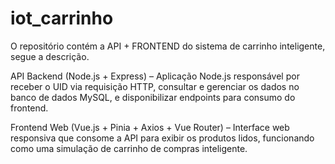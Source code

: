 # iot_carrinho
O repositório contém a API + FRONTEND do sistema de carrinho inteligente, segue a descrição.

API Backend (Node.js + Express) – Aplicação Node.js responsável por receber o UID via requisição HTTP, consultar e gerenciar os dados no banco de dados MySQL, e disponibilizar endpoints para consumo do frontend.

Frontend Web (Vue.js + Pinia + Axios + Vue Router) – Interface web responsiva que consome a API para exibir os produtos lidos, funcionando como uma simulação de carrinho de compras inteligente.


